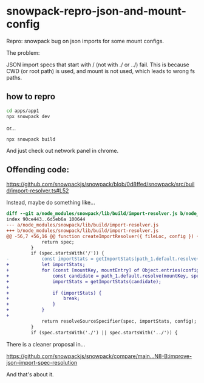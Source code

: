# snowpack-repro-json-and-mount-config

Repro: snowpack bug on json imports for some mount configs.

The problem:

JSON import specs that start with / (not with ./ or ../) fail. This is because
CWD (or root path) is used, and mount is not used, which leads to wrong fs paths.

## how to repro

```bash
cd apps/app1
npx snowpack dev
```

or...

```
npx snowpack build
```

And just check out network panel in chrome.

## Offending code:

https://github.com/snowpackjs/snowpack/blob/0d8ffed/snowpack/src/build/import-resolver.ts#L52

Instead, maybe do something like...

```patch
diff --git a/node_modules/snowpack/lib/build/import-resolver.js b/node_modules/snowpack/lib/build/import-resolver.js
index 90ce443..6d5eb6a 100644
--- a/node_modules/snowpack/lib/build/import-resolver.js
+++ b/node_modules/snowpack/lib/build/import-resolver.js
@@ -56,7 +56,16 @@ function createImportResolver({ fileLoc, config }) {
             return spec;
         }
         if (spec.startsWith('/')) {
-            const importStats = getImportStats(path_1.default.resolve(cwd, spec.substr(1)));
+            let importStats;
+            for (const [mountKey, mountEntry] of Object.entries(config.mount)) {
+                const candidate = path_1.default.resolve(mountKey, spec.replace(mountEntry.url, '').replace(/^[/\\]+/, ''));
+                importStats = getImportStats(candidate);
+
+                if (importStats) {
+                    break;
+                }
+            }
+
             return resolveSourceSpecifier(spec, importStats, config);
         }
         if (spec.startsWith('./') || spec.startsWith('../')) {

```

There is a cleaner proposal in...

https://github.com/snowpackjs/snowpack/compare/main...N8-B:improve-json-import-spec-resolution

And that's about it.